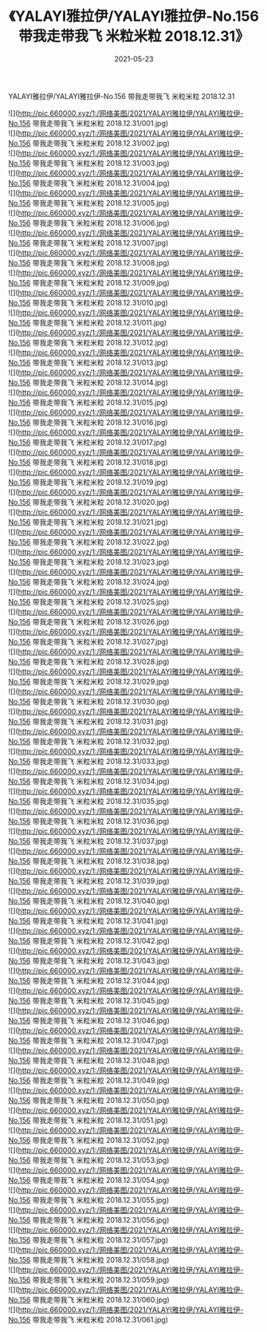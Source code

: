 ﻿---
layout: post
title:  《YALAYI雅拉伊/YALAYI雅拉伊-No.156 带我走带我飞 米粒米粒 2018.12.31》
date:   2021-05-23
img: http://pic.660000.xyz/1:/网络美图/2021/YALAYI雅拉伊/YALAYI雅拉伊-No.156 带我走带我飞 米粒米粒 2018.12.31/000.jpg
categories: [美女, 清纯, 唯美]
---

YALAYI雅拉伊/YALAYI雅拉伊-No.156 带我走带我飞 米粒米粒 2018.12.31

 ![](http://pic.660000.xyz/1:/网络美图/2021/YALAYI雅拉伊/YALAYI雅拉伊-No.156 带我走带我飞 米粒米粒 2018.12.31/001.jpg) <br>![](http://pic.660000.xyz/1:/网络美图/2021/YALAYI雅拉伊/YALAYI雅拉伊-No.156 带我走带我飞 米粒米粒 2018.12.31/002.jpg) <br>![](http://pic.660000.xyz/1:/网络美图/2021/YALAYI雅拉伊/YALAYI雅拉伊-No.156 带我走带我飞 米粒米粒 2018.12.31/003.jpg) <br>![](http://pic.660000.xyz/1:/网络美图/2021/YALAYI雅拉伊/YALAYI雅拉伊-No.156 带我走带我飞 米粒米粒 2018.12.31/004.jpg) <br>![](http://pic.660000.xyz/1:/网络美图/2021/YALAYI雅拉伊/YALAYI雅拉伊-No.156 带我走带我飞 米粒米粒 2018.12.31/005.jpg) <br>![](http://pic.660000.xyz/1:/网络美图/2021/YALAYI雅拉伊/YALAYI雅拉伊-No.156 带我走带我飞 米粒米粒 2018.12.31/006.jpg) <br>![](http://pic.660000.xyz/1:/网络美图/2021/YALAYI雅拉伊/YALAYI雅拉伊-No.156 带我走带我飞 米粒米粒 2018.12.31/007.jpg) <br>![](http://pic.660000.xyz/1:/网络美图/2021/YALAYI雅拉伊/YALAYI雅拉伊-No.156 带我走带我飞 米粒米粒 2018.12.31/008.jpg) <br>![](http://pic.660000.xyz/1:/网络美图/2021/YALAYI雅拉伊/YALAYI雅拉伊-No.156 带我走带我飞 米粒米粒 2018.12.31/009.jpg) <br>![](http://pic.660000.xyz/1:/网络美图/2021/YALAYI雅拉伊/YALAYI雅拉伊-No.156 带我走带我飞 米粒米粒 2018.12.31/010.jpg) <br>![](http://pic.660000.xyz/1:/网络美图/2021/YALAYI雅拉伊/YALAYI雅拉伊-No.156 带我走带我飞 米粒米粒 2018.12.31/011.jpg) <br>![](http://pic.660000.xyz/1:/网络美图/2021/YALAYI雅拉伊/YALAYI雅拉伊-No.156 带我走带我飞 米粒米粒 2018.12.31/012.jpg) <br>![](http://pic.660000.xyz/1:/网络美图/2021/YALAYI雅拉伊/YALAYI雅拉伊-No.156 带我走带我飞 米粒米粒 2018.12.31/013.jpg) <br>![](http://pic.660000.xyz/1:/网络美图/2021/YALAYI雅拉伊/YALAYI雅拉伊-No.156 带我走带我飞 米粒米粒 2018.12.31/014.jpg) <br>![](http://pic.660000.xyz/1:/网络美图/2021/YALAYI雅拉伊/YALAYI雅拉伊-No.156 带我走带我飞 米粒米粒 2018.12.31/015.jpg) <br>![](http://pic.660000.xyz/1:/网络美图/2021/YALAYI雅拉伊/YALAYI雅拉伊-No.156 带我走带我飞 米粒米粒 2018.12.31/016.jpg) <br>![](http://pic.660000.xyz/1:/网络美图/2021/YALAYI雅拉伊/YALAYI雅拉伊-No.156 带我走带我飞 米粒米粒 2018.12.31/017.jpg) <br>![](http://pic.660000.xyz/1:/网络美图/2021/YALAYI雅拉伊/YALAYI雅拉伊-No.156 带我走带我飞 米粒米粒 2018.12.31/018.jpg) <br>![](http://pic.660000.xyz/1:/网络美图/2021/YALAYI雅拉伊/YALAYI雅拉伊-No.156 带我走带我飞 米粒米粒 2018.12.31/019.jpg) <br>![](http://pic.660000.xyz/1:/网络美图/2021/YALAYI雅拉伊/YALAYI雅拉伊-No.156 带我走带我飞 米粒米粒 2018.12.31/020.jpg) <br>![](http://pic.660000.xyz/1:/网络美图/2021/YALAYI雅拉伊/YALAYI雅拉伊-No.156 带我走带我飞 米粒米粒 2018.12.31/021.jpg) <br>![](http://pic.660000.xyz/1:/网络美图/2021/YALAYI雅拉伊/YALAYI雅拉伊-No.156 带我走带我飞 米粒米粒 2018.12.31/022.jpg) <br>![](http://pic.660000.xyz/1:/网络美图/2021/YALAYI雅拉伊/YALAYI雅拉伊-No.156 带我走带我飞 米粒米粒 2018.12.31/023.jpg) <br>![](http://pic.660000.xyz/1:/网络美图/2021/YALAYI雅拉伊/YALAYI雅拉伊-No.156 带我走带我飞 米粒米粒 2018.12.31/024.jpg) <br>![](http://pic.660000.xyz/1:/网络美图/2021/YALAYI雅拉伊/YALAYI雅拉伊-No.156 带我走带我飞 米粒米粒 2018.12.31/025.jpg) <br>![](http://pic.660000.xyz/1:/网络美图/2021/YALAYI雅拉伊/YALAYI雅拉伊-No.156 带我走带我飞 米粒米粒 2018.12.31/026.jpg) <br>![](http://pic.660000.xyz/1:/网络美图/2021/YALAYI雅拉伊/YALAYI雅拉伊-No.156 带我走带我飞 米粒米粒 2018.12.31/027.jpg) <br>![](http://pic.660000.xyz/1:/网络美图/2021/YALAYI雅拉伊/YALAYI雅拉伊-No.156 带我走带我飞 米粒米粒 2018.12.31/028.jpg) <br>![](http://pic.660000.xyz/1:/网络美图/2021/YALAYI雅拉伊/YALAYI雅拉伊-No.156 带我走带我飞 米粒米粒 2018.12.31/029.jpg) <br>![](http://pic.660000.xyz/1:/网络美图/2021/YALAYI雅拉伊/YALAYI雅拉伊-No.156 带我走带我飞 米粒米粒 2018.12.31/030.jpg) <br>![](http://pic.660000.xyz/1:/网络美图/2021/YALAYI雅拉伊/YALAYI雅拉伊-No.156 带我走带我飞 米粒米粒 2018.12.31/031.jpg) <br>![](http://pic.660000.xyz/1:/网络美图/2021/YALAYI雅拉伊/YALAYI雅拉伊-No.156 带我走带我飞 米粒米粒 2018.12.31/032.jpg) <br>![](http://pic.660000.xyz/1:/网络美图/2021/YALAYI雅拉伊/YALAYI雅拉伊-No.156 带我走带我飞 米粒米粒 2018.12.31/033.jpg) <br>![](http://pic.660000.xyz/1:/网络美图/2021/YALAYI雅拉伊/YALAYI雅拉伊-No.156 带我走带我飞 米粒米粒 2018.12.31/034.jpg) <br>![](http://pic.660000.xyz/1:/网络美图/2021/YALAYI雅拉伊/YALAYI雅拉伊-No.156 带我走带我飞 米粒米粒 2018.12.31/035.jpg) <br>![](http://pic.660000.xyz/1:/网络美图/2021/YALAYI雅拉伊/YALAYI雅拉伊-No.156 带我走带我飞 米粒米粒 2018.12.31/036.jpg) <br>![](http://pic.660000.xyz/1:/网络美图/2021/YALAYI雅拉伊/YALAYI雅拉伊-No.156 带我走带我飞 米粒米粒 2018.12.31/037.jpg) <br>![](http://pic.660000.xyz/1:/网络美图/2021/YALAYI雅拉伊/YALAYI雅拉伊-No.156 带我走带我飞 米粒米粒 2018.12.31/038.jpg) <br>![](http://pic.660000.xyz/1:/网络美图/2021/YALAYI雅拉伊/YALAYI雅拉伊-No.156 带我走带我飞 米粒米粒 2018.12.31/039.jpg) <br>![](http://pic.660000.xyz/1:/网络美图/2021/YALAYI雅拉伊/YALAYI雅拉伊-No.156 带我走带我飞 米粒米粒 2018.12.31/040.jpg) <br>![](http://pic.660000.xyz/1:/网络美图/2021/YALAYI雅拉伊/YALAYI雅拉伊-No.156 带我走带我飞 米粒米粒 2018.12.31/041.jpg) <br>![](http://pic.660000.xyz/1:/网络美图/2021/YALAYI雅拉伊/YALAYI雅拉伊-No.156 带我走带我飞 米粒米粒 2018.12.31/042.jpg) <br>![](http://pic.660000.xyz/1:/网络美图/2021/YALAYI雅拉伊/YALAYI雅拉伊-No.156 带我走带我飞 米粒米粒 2018.12.31/043.jpg) <br>![](http://pic.660000.xyz/1:/网络美图/2021/YALAYI雅拉伊/YALAYI雅拉伊-No.156 带我走带我飞 米粒米粒 2018.12.31/044.jpg) <br>![](http://pic.660000.xyz/1:/网络美图/2021/YALAYI雅拉伊/YALAYI雅拉伊-No.156 带我走带我飞 米粒米粒 2018.12.31/045.jpg) <br>![](http://pic.660000.xyz/1:/网络美图/2021/YALAYI雅拉伊/YALAYI雅拉伊-No.156 带我走带我飞 米粒米粒 2018.12.31/046.jpg) <br>![](http://pic.660000.xyz/1:/网络美图/2021/YALAYI雅拉伊/YALAYI雅拉伊-No.156 带我走带我飞 米粒米粒 2018.12.31/047.jpg) <br>![](http://pic.660000.xyz/1:/网络美图/2021/YALAYI雅拉伊/YALAYI雅拉伊-No.156 带我走带我飞 米粒米粒 2018.12.31/048.jpg) <br>![](http://pic.660000.xyz/1:/网络美图/2021/YALAYI雅拉伊/YALAYI雅拉伊-No.156 带我走带我飞 米粒米粒 2018.12.31/049.jpg) <br>![](http://pic.660000.xyz/1:/网络美图/2021/YALAYI雅拉伊/YALAYI雅拉伊-No.156 带我走带我飞 米粒米粒 2018.12.31/050.jpg) <br>![](http://pic.660000.xyz/1:/网络美图/2021/YALAYI雅拉伊/YALAYI雅拉伊-No.156 带我走带我飞 米粒米粒 2018.12.31/051.jpg) <br>![](http://pic.660000.xyz/1:/网络美图/2021/YALAYI雅拉伊/YALAYI雅拉伊-No.156 带我走带我飞 米粒米粒 2018.12.31/052.jpg) <br>![](http://pic.660000.xyz/1:/网络美图/2021/YALAYI雅拉伊/YALAYI雅拉伊-No.156 带我走带我飞 米粒米粒 2018.12.31/053.jpg) <br>![](http://pic.660000.xyz/1:/网络美图/2021/YALAYI雅拉伊/YALAYI雅拉伊-No.156 带我走带我飞 米粒米粒 2018.12.31/054.jpg) <br>![](http://pic.660000.xyz/1:/网络美图/2021/YALAYI雅拉伊/YALAYI雅拉伊-No.156 带我走带我飞 米粒米粒 2018.12.31/055.jpg) <br>![](http://pic.660000.xyz/1:/网络美图/2021/YALAYI雅拉伊/YALAYI雅拉伊-No.156 带我走带我飞 米粒米粒 2018.12.31/056.jpg) <br>![](http://pic.660000.xyz/1:/网络美图/2021/YALAYI雅拉伊/YALAYI雅拉伊-No.156 带我走带我飞 米粒米粒 2018.12.31/057.jpg) <br>![](http://pic.660000.xyz/1:/网络美图/2021/YALAYI雅拉伊/YALAYI雅拉伊-No.156 带我走带我飞 米粒米粒 2018.12.31/058.jpg) <br>![](http://pic.660000.xyz/1:/网络美图/2021/YALAYI雅拉伊/YALAYI雅拉伊-No.156 带我走带我飞 米粒米粒 2018.12.31/059.jpg) <br>![](http://pic.660000.xyz/1:/网络美图/2021/YALAYI雅拉伊/YALAYI雅拉伊-No.156 带我走带我飞 米粒米粒 2018.12.31/060.jpg) <br>![](http://pic.660000.xyz/1:/网络美图/2021/YALAYI雅拉伊/YALAYI雅拉伊-No.156 带我走带我飞 米粒米粒 2018.12.31/061.jpg) <br>